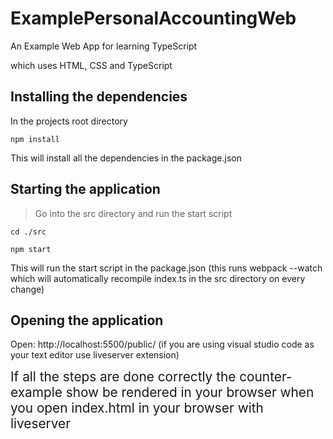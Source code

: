 # ExamplePersonalAccountingWeb
An Example Web App for learning TypeScript

which uses HTML, CSS and TypeScript

## Installing the dependencies

In the projects root directory

```
npm install
```

This will install all the dependencies in the package.json

## Starting the application

> Go into the src directory and run the start script

```
cd ./src

npm start
```
This will run the start script in the package.json (this runs webpack --watch which will automatically recompile index.ts in the src directory on every change)

## Opening the application
Open: http://localhost:5500/public/ (if you are using visual studio code as your text editor use liveserver extension)

<p>
<span style="font-size: 1.3rem"> 
If all the steps are done correctly the counter-example  show be rendered  in your browser when you open index.html in your browser with liveserver
</span> <br/>
